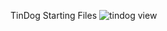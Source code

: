 TinDog Starting Files
![tindog view](https://user-images.githubusercontent.com/53997990/129327852-37562b82-71b0-4e97-ab0d-932a0d003b1e.png)

